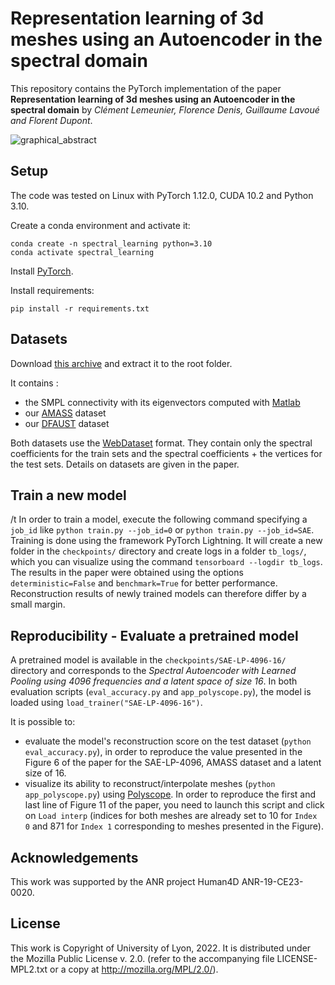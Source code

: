 # Representation learning of 3d meshes using an Autoencoder in the spectral domain

This repository contains the PyTorch implementation of the paper **Representation learning of 3d meshes using an Autoencoder in the spectral domain** by *Clément Lemeunier, Florence Denis, Guillaume Lavoué and Florent Dupont*.

![graphical_abstract](images/graphical_abstract.png "Graphical Abstract")

## Setup

The code was tested on Linux with PyTorch 1.12.0, CUDA 10.2 and Python 3.10.

Create a conda environment and activate it:
```
conda create -n spectral_learning python=3.10
conda activate spectral_learning
```

Install [PyTorch](https://pytorch.org/get-started/locally/).

Install requirements:
```
pip install -r requirements.txt
```

## Datasets

Download [this archive](https://drive.google.com/file/d/15SEcFzMsfUwCyPqbRUYgd0hUp67KSeiB/view?usp=sharing) and extract it to the root folder. 

It contains :
- the SMPL connectivity with its eigenvectors computed with [Matlab](https://fr.mathworks.com/products/matlab.html)
- our [AMASS](https://amass.is.tue.mpg.de/) dataset
- our [DFAUST](https://dfaust.is.tue.mpg.de/) dataset

Both datasets use the [WebDataset](https://github.com/webdataset/webdataset) format. They contain only the spectral coefficients for the train sets and the spectral coefficients + the vertices for the test sets. Details on datasets are given in the paper.

## Train a new model
/t
In order to train a model, execute the following command specifying a `job_id` like `python train.py --job_id=0` or `python train.py --job_id=SAE`. Training is done using the framework PyTorch Lightning. It will create a new folder in the `checkpoints/` directory and create logs in a folder `tb_logs/`, which you can visualize using the command `tensorboard --logdir tb_logs`. The results in the paper were obtained using the options `deterministic=False` and `benchmark=True` for better performance. Reconstruction results of newly trained models can therefore differ by a small margin. 
 
## Reproducibility - Evaluate a pretrained model

A pretrained model is available in the `checkpoints/SAE-LP-4096-16/` directory and corresponds to the *Spectral Autoencoder with Learned Pooling using 4096 frequencies and a latent space of size 16*. In both evaluation scripts (`eval_accuracy.py` and `app_polyscope.py`), the model is loaded using `load_trainer("SAE-LP-4096-16")`.

It is possible to: 
- evaluate the model's reconstruction score on the test dataset (`python eval_accuracy.py`), in order to reproduce the value presented in the Figure 6 of the paper for the SAE-LP-4096, AMASS dataset and a latent size of 16. 
- visualize its ability to reconstruct/interpolate meshes (`python app_polyscope.py`) using [Polyscope](https://polyscope.run/py/). In order to reproduce the first and last line of Figure 11 of the paper, you need to launch this script and click on `Load interp` (indices for both meshes are already set to 10 for `Index 0` and 871 for `Index 1` corresponding to meshes presented in the Figure).

## Acknowledgements
This work was supported by the ANR project Human4D ANR-19-CE23-0020.

## License
This work is Copyright of University of Lyon, 2022. It is distributed under the Mozilla Public License v. 2.0. (refer to the accompanying file LICENSE-MPL2.txt or a copy at http://mozilla.org/MPL/2.0/).